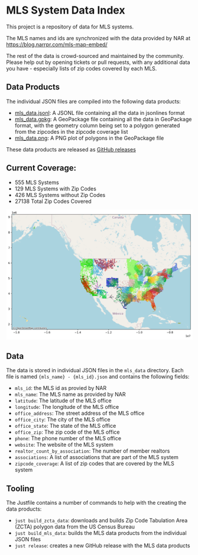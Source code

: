 # MLS System Data Index
This project is a repository of data for MLS systems.

The MLS names and ids are synchronized with the data provided by NAR at https://blog.narrpr.com/mls-map-embed/

The rest of the data is crowd-sourced and maintained by the community. Please help out by opening tickets or pull requests, with any additional data you have - especially lists of zip codes covered by each MLS.

## Data Products
The individual JSON files are compiled into the following data products:
- [mls_data.jsonl](https://github.com/lokkju/mls-index/releases/latest/download/mls_data.jsonl): A JSONL file containing all the data in jsonlines format
- [mls_data.gpkg](https://github.com/lokkju/mls-index/releases/latest/download/mls_data.gpkg): A GeoPackage file containing all the data in GeoPackage format, with the geometry column being set to a polygon generated from the zipcodes in the zipcode coverage list
- [mls_data.png](https://github.com/lokkju/mls-index/releases/latest/download/mls_data.png): A PNG plot of polygons in the GeoPackage file

These data products are released as [GitHub releases](https://github.com/lokkju/mls-index/releases)

## Current Coverage:
- 555 MLS Systems
- 129 MLS Systems with Zip Codes
- 426 MLS Systems without Zip Codes
- 27138 Total Zip Codes Covered

![MLS System Region Coverage](https://github.com/lokkju/mls-index/blob/main/docs/mls_data.png?raw=true)

## Data
The data is stored in individual JSON files in the `mls_data` directory.
Each file is named `{mls_name} - {mls_id}.json` and contains the following fields:
- `mls_id`: the MLS id as provied by NAR 
- `mls_name`: The MLS name as provided by NAR
-  `latitude`: The latitude of the MLS office
- `longitude`: The longitude of the MLS office
- `office_address`: The street address of the MLS office
- `office_city`: The city of the MLS office
- `office_state`: The state of the MLS office
- `office_zip`: The zip code of the MLS office 
- `phone`: The phone number of the MLS office
- `website`: The website of the MLS system
- `realtor_count_by_association`: The number of member realtors
- `associations`: A list of associations that are part of the MLS system
- `zipcode_coverage`: A list of zip codes that are covered by the MLS system

## Tooling
The Justfile contains a number of commands to help with the creating the data products:
- `just build_zcta_data`: downloads and builds Zip Code Tabulation Area (ZCTA) polygon data from the US Census Bureau
- `just build_mls_data`: builds the MLS data products from the individual JSON files
- `just release`: creates a new GitHub release with the MLS data products

